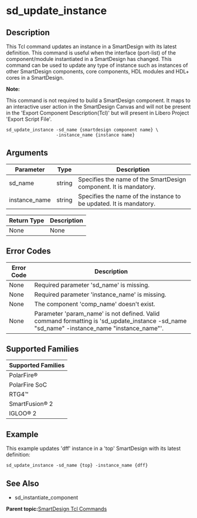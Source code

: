 # sd\_update\_instance

## Description

This Tcl command updates an instance in a SmartDesign with its latest definition. This command is useful when the interface \(port-list\) of the component/module instantiated in a SmartDesign has changed. This command can be used to update any type of instance such as instances of other SmartDesign components, core components, HDL modules and HDL+ cores in a SmartDesign.

**Note:**

This command is not required to build a SmartDesign component. It maps to an interactive user action in the SmartDesign Canvas and will not be present in the 'Export Component Description\(Tcl\)' but will present in Libero Project 'Export Script File'.

```
sd_update_instance -sd_name {smartdesign component name} \
                   -instance_name {instance name}
```

## Arguments

|Parameter|Type|Description|
|---------|----|-----------|
|sd\_name|string|Specifies the name of the SmartDesign component. It is mandatory.|
|instance\_name|string|Specifies the name of the instance to be updated. It is mandatory.|

|Return Type|Description|
|-----------|-----------|
|None|None|

## Error Codes

|Error Code|Description|
|----------|-----------|
|None|Required parameter 'sd\_name' is missing.|
|None|Required parameter 'instance\_name' is missing.|
|None|The component 'comp\_name' doesn't exist.|
|None|Parameter 'param\_name' is not defined. Valid command formatting is 'sd\_update\_instance -sd\_name "sd\_name" -instance\_name "instance\_name"'.|

## Supported Families

|Supported Families|
|------------------|
|PolarFire®|
|PolarFire SoC|
|RTG4™|
|SmartFusion® 2|
|IGLOO® 2|

## Example

This example updates 'dff' instance in a 'top' SmartDesign with its latest definition:

```
sd_update_instance -sd_name {top} -instance_name {dff}
```

## See Also

-   sd\_instantiate\_component


**Parent topic:**[SmartDesign Tcl Commands](GUID-92BDB298-D736-4F37-87A0-3E5E1200BEE6.md)

